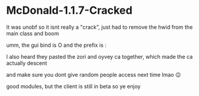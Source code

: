 # McDonald-1.1.7-Cracked
It was unobf so it isnt really a "crack", just had to remove the hwid from the main class and boom

umm, the gui bind is O and the prefix is :

I also heard they pasted the zori and oyvey ca together, which made the ca actually descent

and make sure you dont give random people access next time lmao 😉

good modules, but the client is still in beta so ye
enjoy
